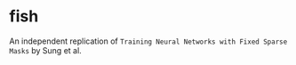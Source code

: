 # fish
An independent replication of `Training Neural Networks with Fixed Sparse Masks` by Sung et al.
